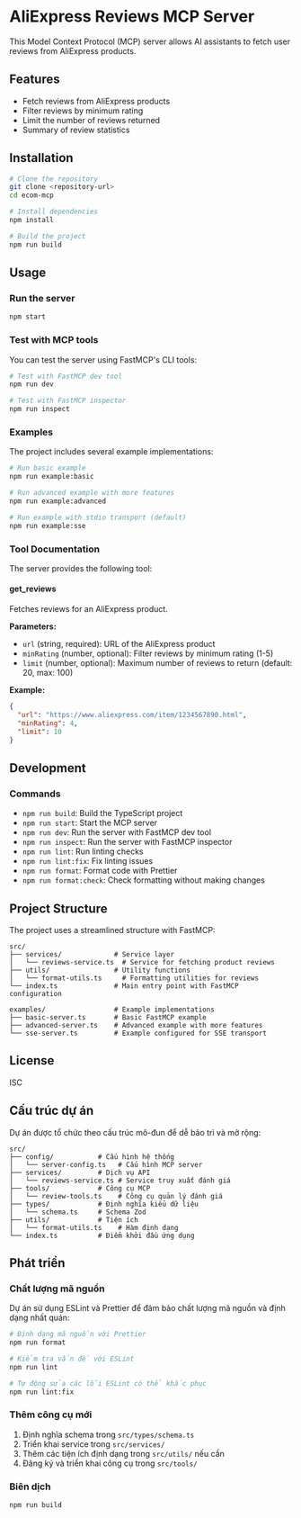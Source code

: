 # AliExpress Reviews MCP Server

This Model Context Protocol (MCP) server allows AI assistants to fetch user reviews from AliExpress products.

## Features

- Fetch reviews from AliExpress products
- Filter reviews by minimum rating
- Limit the number of reviews returned
- Summary of review statistics

## Installation

```bash
# Clone the repository
git clone <repository-url>
cd ecom-mcp

# Install dependencies
npm install

# Build the project
npm run build
```

## Usage

### Run the server

```bash
npm start
```

### Test with MCP tools

You can test the server using FastMCP's CLI tools:

```bash
# Test with FastMCP dev tool
npm run dev

# Test with FastMCP inspector
npm run inspect
```

### Examples

The project includes several example implementations:

```bash
# Run basic example
npm run example:basic

# Run advanced example with more features
npm run example:advanced

# Run example with stdio transport (default)
npm run example:sse
```

### Tool Documentation

The server provides the following tool:

#### get_reviews

Fetches reviews for an AliExpress product.

**Parameters:**

- `url` (string, required): URL of the AliExpress product
- `minRating` (number, optional): Filter reviews by minimum rating (1-5)
- `limit` (number, optional): Maximum number of reviews to return (default: 20, max: 100)

**Example:**

```json
{
  "url": "https://www.aliexpress.com/item/1234567890.html",
  "minRating": 4,
  "limit": 10
}
```

## Development

### Commands

- `npm run build`: Build the TypeScript project
- `npm run start`: Start the MCP server
- `npm run dev`: Run the server with FastMCP dev tool
- `npm run inspect`: Run the server with FastMCP inspector
- `npm run lint`: Run linting checks
- `npm run lint:fix`: Fix linting issues
- `npm run format`: Format code with Prettier
- `npm run format:check`: Check formatting without making changes

## Project Structure

The project uses a streamlined structure with FastMCP:

```
src/
├── services/             # Service layer
│   └── reviews-service.ts  # Service for fetching product reviews
├── utils/                # Utility functions
│   └── format-utils.ts     # Formatting utilities for reviews
└── index.ts              # Main entry point with FastMCP configuration

examples/                 # Example implementations
├── basic-server.ts       # Basic FastMCP example
├── advanced-server.ts    # Advanced example with more features
└── sse-server.ts         # Example configured for SSE transport
```

## License

ISC

## Cấu trúc dự án

Dự án được tổ chức theo cấu trúc mô-đun để dễ bảo trì và mở rộng:

```
src/
├── config/           # Cấu hình hệ thống
│   └── server-config.ts   # Cấu hình MCP server
├── services/         # Dịch vụ API
│   └── reviews-service.ts # Service truy xuất đánh giá
├── tools/            # Công cụ MCP
│   └── review-tools.ts    # Công cụ quản lý đánh giá
├── types/            # Định nghĩa kiểu dữ liệu
│   └── schema.ts     # Schema Zod
├── utils/            # Tiện ích
│   └── format-utils.ts    # Hàm định dạng
└── index.ts          # Điểm khởi đầu ứng dụng
```

## Phát triển

### Chất lượng mã nguồn

Dự án sử dụng ESLint và Prettier để đảm bảo chất lượng mã nguồn và định dạng nhất quán:

```bash
# Định dạng mã nguồn với Prettier
npm run format

# Kiểm tra vấn đề với ESLint
npm run lint

# Tự động sửa các lỗi ESLint có thể khắc phục
npm run lint:fix
```

### Thêm công cụ mới

1. Định nghĩa schema trong `src/types/schema.ts`
2. Triển khai service trong `src/services/`
3. Thêm các tiện ích định dạng trong `src/utils/` nếu cần
4. Đăng ký và triển khai công cụ trong `src/tools/`

### Biên dịch

```bash
npm run build
```
